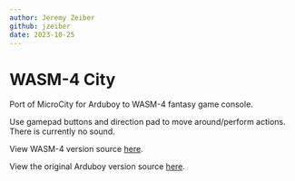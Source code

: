 ```yaml
---
author: Jeremy Zeiber
github: jzeiber
date: 2023-10-25
---
```


# WASM-4 City

Port of MicroCity for Arduboy to WASM-4 fantasy game console.

Use gamepad buttons and direction pad to move around/perform actions.  There is currently no sound.

View WASM-4 version source [here](https://github.com/jzeiber/wasm4-city).

View the original Arduboy version source [here](https://github.com/jhhoward/MicroCity).
